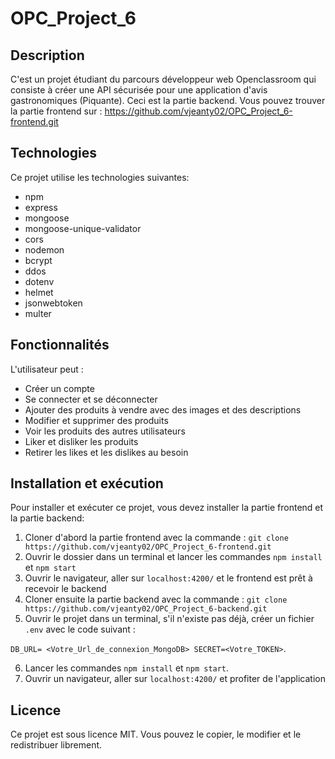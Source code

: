 # OPC_Project_6

## Description

C'est un projet étudiant du parcours développeur web Openclassroom qui consiste à créer une API sécurisée pour une application d'avis gastronomiques (Piquante). Ceci est la partie backend. Vous pouvez trouver la partie frontend sur : https://github.com/vjeanty02/OPC_Project_6-frontend.git

## Technologies

Ce projet utilise les technologies suivantes:

- npm
- express
- mongoose
- mongoose-unique-validator
- cors
- nodemon
- bcrypt
- ddos
- dotenv
- helmet
- jsonwebtoken
- multer

## Fonctionnalités

L'utilisateur peut :

- Créer un compte
- Se connecter et se déconnecter
- Ajouter des produits à vendre avec des images et des descriptions
- Modifier et supprimer des produits  
- Voir les produits des autres utilisateurs
- Liker et disliker les produits
- Retirer les likes et les dislikes au besoin

## Installation et exécution

Pour installer et exécuter ce projet, vous devez installer la partie frontend et la partie backend:

1. Cloner d'abord la partie frontend avec la commande : `git clone https://github.com/vjeanty02/OPC_Project_6-frontend.git`
2. Ouvrir le dossier dans un terminal et lancer les commandes `npm install` et `npm start`
3. Ouvrir le navigateur, aller sur `localhost:4200/` et le frontend est prêt à recevoir le backend
4. Cloner ensuite la partie backend avec la commande : `git clone https://github.com/vjeanty02/OPC_Project_6-backend.git`
5. Ouvrir le projet dans un terminal, s'il n'existe pas déjà, créer un fichier `.env` avec le code suivant :

  `DB_URL= <Votre_Url_de_connexion_MongoDB>
   SECRET=<Votre_TOKEN>`. 
   
6. Lancer les commandes `npm install` et `npm start`. 
7. Ouvrir un navigateur, aller sur `localhost:4200/` et profiter de l'application


## Licence

Ce projet est sous licence MIT. Vous pouvez le copier, le modifier et le redistribuer librement.
